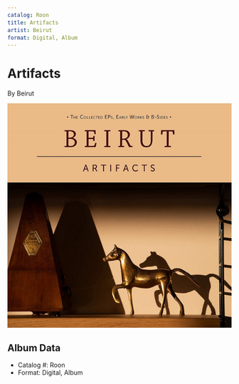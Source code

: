 ```yaml
---
catalog: Roon
title: Artifacts
artist: Beirut
format: Digital, Album
---
```


# Artifacts

By Beirut

![](../../assets/albumcovers/Beirut-Artifacts.png)

## Album Data

- Catalog #: Roon
- Format: Digital, Album

